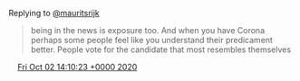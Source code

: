 Replying to [@mauritsrijk](https://twitter.com/mauritsrijk/status/1311910639561039873)

> being in the news is exposure too\. And when you have Corona perhaps some people feel like you understand their predicament better\. People vote for the candidate that most resembles themselves

<img src="../../media/tweet.ico" width="12" /> [Fri Oct 02 14:10:23 +0000 2020](https://twitter.com/DromerDenker/status/1312032182517534722)